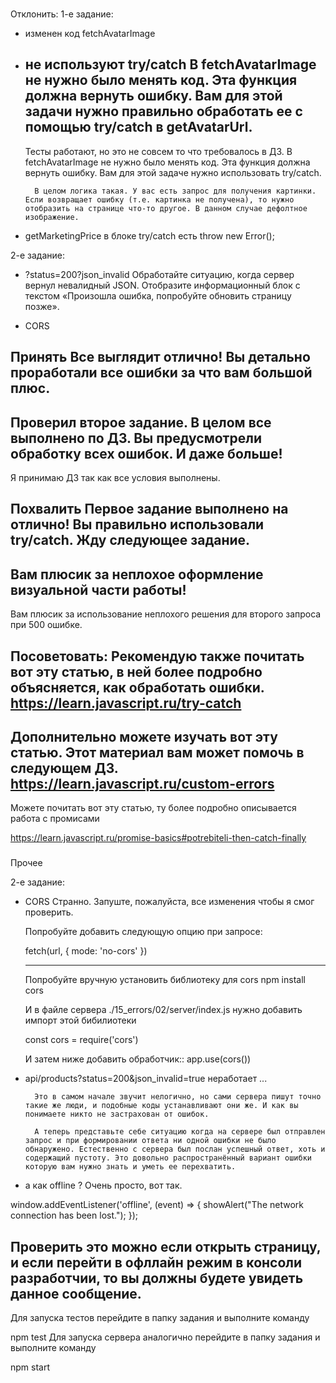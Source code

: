 ###
Отклонить:
1-е задание:
- изменен код fetchAvatarImage
- не используют try/catch
    В fetchAvatarImage не нужно было менять код. Эта функция должна вернуть ошибку. Вам для этой задачи нужно правильно обработать ее с помощью try/catch в getAvatarUrl.
    ---
    Тесты работают, но это не совсем то что требовалось в ДЗ. В fetchAvatarImage не нужно было менять код. Эта функция должна вернуть ошибку. Вам для этой задаче нужно использовать try/catch.

        В целом логика такая. У вас есть запрос для получения картинки. Если возвращает ошибку (т.е. картинка не получена), то нужно отобразить на странице что-то другое. В данном случае дефолтное изображение.


- getMarketingPrice в блоке try/catch есть throw new Error();

2-е задание:
- ?status=200?json_invalid
    Обработайте ситуацию, когда сервер вернул невалидный JSON. Отобразите информационный блок с текстом «Произошла ошибка, попробуйте обновить страницу позже».

- CORS

###
Принять
Все выглядит отлично! Вы детально проработали все ошибки за что вам большой плюс.
---
Проверил второе задание. В целом все выполнено по ДЗ. Вы предусмотрели обработку всех ошибок. И даже больше!
---
Я принимаю ДЗ так как все условия выполнены.

###
Похвалить
Первое задание выполнено на отлично! Вы правильно использовали try/catch.
​Жду следующее задание.
---
Вам плюсик за неплохое оформление визуальной части работы!
---
Вам плюсик за использование неплохого решения для второго запроса при 500 ошибке.

###
Посоветовать:
Рекомендую также почитать вот эту статью, в ней более подробно объясняется, как обработать ошибки.
https://learn.javascript.ru/try-catch
---
Дополнительно можете изучать вот эту статью. Этот материал вам может помочь в следующем ДЗ.
https://learn.javascript.ru/custom-errors
---
Можете почитать вот эту статью, ту более подробно описывается работа с промисами

https://learn.javascript.ru/promise-basics#potrebiteli-then-catch-finally


###
Прочее


2-е задание:
- CORS
Странно. Запуште, пожалуйста, все изменения чтобы я смог проверить.

    Попробуйте добавить следующую опцию при запросе:

    fetch(url, { mode: 'no-cors' })

    ---------

    Попробуйте вручную установить библиотеку для cors
    npm install cors

    И в файле сервера ./15_errors/02/server/index.js нужно добавить импорт этой бибилиотеки

    const cors = require('cors')

    И затем ниже добавить обработчик::
    app.use(cors())


- api/products?status=200&json_invalid=true неработает
    ...

        Это в самом начале звучит нелогично, но сами сервера пишут точно такие же люди, и подобные коды устанавливают они же. И как вы понимаете никто не застрахован от ошибок.

        А теперь представьте себе ситуацию когда на сервере был отправлен запрос и при формировании ответа ни одной ошибки не было обнаружено. Естественно с сервера был послан успешный ответ, хоть и содержащий пустоту. Это довольно распространённый вариант ошибки которую вам нужно знать и уметь ее перехватить.

- а как offline ?
Очень просто, вот так.

window.addEventListener('offline', (event) => {
    showAlert("The network connection has been lost.");
});

Проверить это можно если открыть страницу, и если перейти в офллайн режим в консоли разработчии, то вы должны будете увидеть данное сообщение.
---
Для запуска тестов перейдите в папку задания и выполните команду

npm test
Для запуска сервера аналогично перейдите в папку задания и выполните команду

npm start

